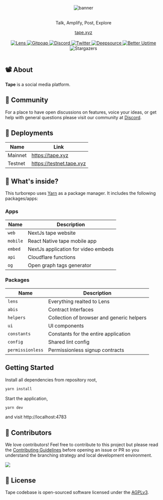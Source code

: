 <div align="center">
    <img src="https://static.tape.xyz/brand/og.png" alt="banner">
    <br/>
    <br/>
    <p>Talk, Amplify, Post, Explore</p>
    <a href="https://tape.xyz">tape.xyz</a>
</div>
<br>
<div align="center">
    <a href="https://tape.xyz/u/sasicodes">
        <img src="https://lens-badge.vercel.app/api/badge/lens/sasicodes" alt="Lens">
    </a>
    <a href="https://www.gitpoap.io/gh/lenstube-xyz/tape">
        <img src="https://public-api.gitpoap.io/v1/repo/lenstube-xyz/tape/badge" alt="Gitpoap">
    </a>
    <a href="https://tape.xyz/discord">
       <img src="https://img.shields.io/discord/980882088783913010.svg?label=&logo=discord&logoColor=ffffff&color=7389D8&labelColor=6A7EC2" alt="Discord">
    </a>
    <a href="https://x.com/tapexyz">
        <img src="https://img.shields.io/twitter/follow/tapexyz?style=social" alt="Twitter">
    </a>
    <a href="https://deepsource.io/gh/tapexyz/tape">
        <img src="https://deepsource.io/gh/tapexyz/tape.svg/?label=active+issues&show_trend=true" alt="Deepsource">
    </a>
     <a href="https://status.tape.xyz">
        <img src="https://betteruptime.com/status-badges/v1/monitor/dfaw.svg" alt="Better Uptime">
    </a>
    <span>
        <img src="https://img.shields.io/github/stars/tapexyz/tape" alt="Stargazers">
    </span>
</div>
<br>

## 📽️ About

**Tape** is a social media platform.

## 💪 Community

For a place to have open discussions on features, voice your ideas, or get help with general questions please visit our community at [Discord](https://tape.xyz/discord).

## 🚢 Deployments

| Name    | Link                     |
| ------- | ------------------------ |
| Mainnet | https://tape.xyz         |
| Testnet | https://testnet.tape.xyz |

## 🔭 What's inside?

This turborepo uses [Yarn](https://classic.yarnpkg.com/) as a package manager. It includes the following packages/apps:

### Apps

| Name     | Description                         |
| -------- | ----------------------------------- |
| `web`    | NextJs tape website                 |
| `mobile` | React Native tape mobile app        |
| `embed`  | NextJs application for video embeds |
| `api`    | Cloudflare functions                |
| `og`     | Open graph tags generator           |

### Packages

| Name             | Description                               |
| ---------------- | ----------------------------------------- |
| `lens`           | Everything realted to Lens                |
| `abis`           | Contract Interfaces                       |
| `helpers`        | Collection of browser and generic helpers |
| `ui`             | UI components                             |
| `constants`      | Constants for the entire application      |
| `config`         | Shared lint config                        |
| `permissionless` | Permissionless signup contracts           |

## Getting Started

Install all dependencies from repository root,

```bash
yarn install
```

Start the application,

```bash
yarn dev
```

and visit http://localhost:4783

## 🤝 Contributors

We love contributors! Feel free to contribute to this project but please read the [Contributing Guidelines](CONTRIBUTING.md) before opening an issue or PR so you understand the branching strategy and local development environment.

<a href="https://github.com/tapexyz/tape/graphs/contributors">
  <img src="https://contrib.rocks/image?repo=tapexyz/tape" />
</a>

## 📜 License

Tape codebase is open-sourced software licensed under the [AGPLv3](LICENSE).
